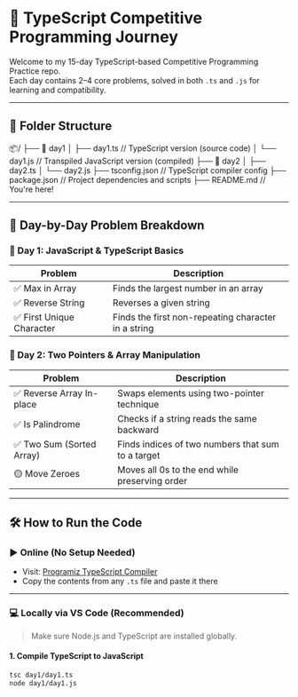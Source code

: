 # 🚀 TypeScript Competitive Programming Journey

Welcome to my 15-day TypeScript-based Competitive Programming Practice repo.  
Each day contains 2–4 core problems, solved in both `.ts` and `.js` for learning and compatibility.

---

## 📁 Folder Structure

📦/
├── 📂 day1
│ ├── day1.ts // TypeScript version (source code)
│ └── day1.js // Transpiled JavaScript version (compiled)
├── 📂 day2
│ ├── day2.ts
│ └── day2.js
├── tsconfig.json // TypeScript compiler config
├── package.json // Project dependencies and scripts
├── README.md // You're here!


---

## 🧠 Day-by-Day Problem Breakdown

### 📅 Day 1: JavaScript & TypeScript Basics

| Problem | Description |
|--------|-------------|
| ✅ Max in Array | Finds the largest number in an array |
| ✅ Reverse String | Reverses a given string |
| ✅ First Unique Character | Finds the first non-repeating character in a string |

### 📅 Day 2: Two Pointers & Array Manipulation

| Problem | Description |
|--------|-------------|
| ✅ Reverse Array In-place | Swaps elements using two-pointer technique |
| ✅ Is Palindrome | Checks if a string reads the same backward |
| ✅ Two Sum (Sorted Array) | Finds indices of two numbers that sum to a target |
| 🟡 Move Zeroes | Moves all 0s to the end while preserving order |

---

## 🛠️ How to Run the Code

### ▶️ Online (No Setup Needed)

- Visit: [Programiz TypeScript Compiler](https://www.programiz.com/typescript/online-compiler)
- Copy the contents from any `.ts` file and paste it there

---

### 💻 Locally via VS Code (Recommended)

> Make sure Node.js and TypeScript are installed globally.

#### 1. Compile TypeScript to JavaScript

```bash
tsc day1/day1.ts
node day1/day1.js



